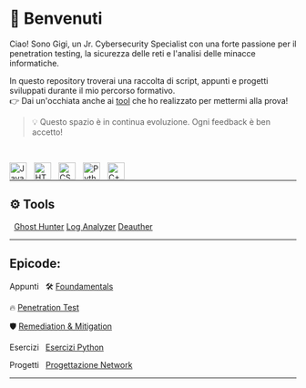 # 👋 Benvenuti

Ciao! Sono Gigi, un Jr. Cybersecurity Specialist con una forte passione per il penetration testing, la sicurezza delle reti e l'analisi delle minacce informatiche.

In questo repository troverai una raccolta di script, appunti e progetti sviluppati durante il mio percorso formativo.  
👉 Dai un'occhiata anche ai [tool](https://github.com/Gigidotexe/tools) che ho realizzato per mettermi alla prova!

> 💡 Questo spazio è in continua evoluzione. Ogni feedback è ben accetto!

&nbsp;

<img align="left" alt="Java" width="30px" style="padding-right:10px;" src="https://cdn.jsdelivr.net/gh/devicons/devicon/icons/java/java-original.svg"/>
<img align="left" alt="HTML" width="30px" style="padding-right:10px;" src="https://cdn.jsdelivr.net/gh/devicons/devicon/icons/html5/html5-plain.svg"/>
<img align="left" alt="CSS" width="30px" style="padding-right:10px;" src="https://cdn.jsdelivr.net/gh/devicons/devicon/icons/css3/css3-plain.svg"/>
<img align="left" alt="Python" width="30px" style="padding-right:10px;" src="https://cdn.jsdelivr.net/gh/devicons/devicon/icons/python/python-plain.svg"/>
<img align="left" alt="C++" width="30px" style="padding-right:10px;" src="https://cdn.jsdelivr.net/gh/devicons/devicon@latest/icons/cplusplus/cplusplus-plain.svg"/>
<br>

---

## ⚙️ Tools
&nbsp;
[Ghost Hunter](https://github.com/Gigidotexe/GHost-Hunter)
[Log Analyzer](https://github.com/Gigidotexe/Gigidotexe/blob/main/Img/WIP.jpg)
[Deauther](https://github.com/Gigidotexe/Gigidotexe/blob/main/Img/WIP.jpg)

---

## Epicode:
Appunti
&nbsp;
🛠️ [Foundamentals](https://github.com/Gigidotexe/Foundamentals)

🔥 [Penetration Test](https://github.com/Gigidotexe/Gigidotexe/blob/main/Img/WIP.jpg)

🛡️ [Remediation & Mitigation](https://github.com/Gigidotexe/Gigidotexe/blob/main/Img/WIP.jpg)

Esercizi
&nbsp;
[Esercizi Python](https://github.com/Gigidotexe/EserciziPythonEpicode)

Progetti
&nbsp;
[Progettazione Network](https://github.com/Gigidotexe/Gigidotexe/blob/main/Img/WIP.jpg)

---

